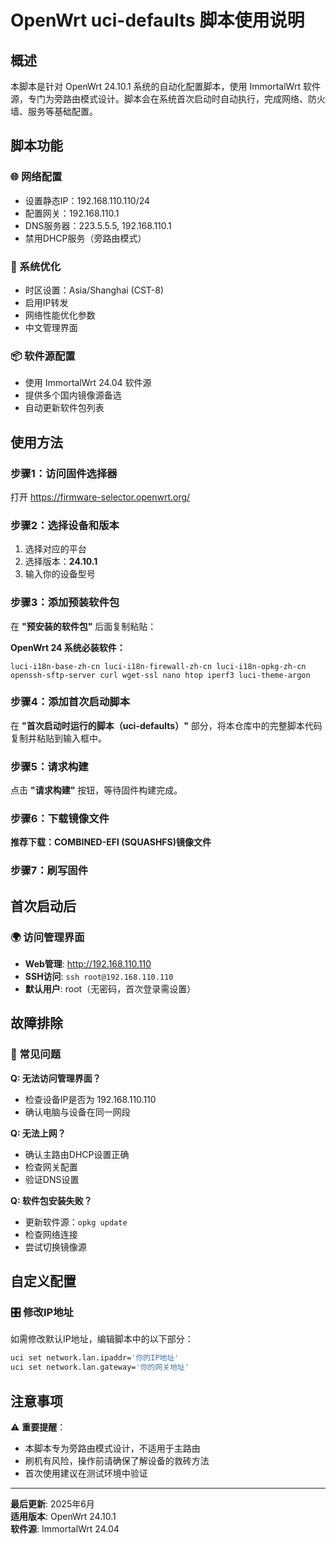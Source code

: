 # OpenWrt uci-defaults 脚本使用说明

## 概述

本脚本是针对 OpenWrt 24.10.1 系统的自动化配置脚本，使用 ImmortalWrt 软件源，专门为旁路由模式设计。脚本会在系统首次启动时自动执行，完成网络、防火墙、服务等基础配置。

## 脚本功能

### 🌐 网络配置
- 设置静态IP：192.168.110.110/24
- 配置网关：192.168.110.1
- DNS服务器：223.5.5.5, 192.168.110.1
- 禁用DHCP服务（旁路由模式）

### 🔧 系统优化
- 时区设置：Asia/Shanghai (CST-8)
- 启用IP转发
- 网络性能优化参数
- 中文管理界面

### 📦 软件源配置
- 使用 ImmortalWrt 24.04 软件源
- 提供多个国内镜像源备选
- 自动更新软件包列表

## 使用方法

### 步骤1：访问固件选择器

打开 https://firmware-selector.openwrt.org/

### 步骤2：选择设备和版本

1. 选择对应的平台
2. 选择版本：**24.10.1**
3. 输入你的设备型号

### 步骤3：添加预装软件包

在 **"预安装的软件包"** 后面复制粘贴：

**OpenWrt 24 系统必装软件：**
```
luci-i18n-base-zh-cn luci-i18n-firewall-zh-cn luci-i18n-opkg-zh-cn openssh-sftp-server curl wget-ssl nano htop iperf3 luci-theme-argon
```

### 步骤4：添加首次启动脚本

在 **"首次启动时运行的脚本（uci-defaults）"** 部分，将本仓库中的完整脚本代码复制并粘贴到输入框中。

### 步骤5：请求构建

点击 **"请求构建"** 按钮，等待固件构建完成。

### 步骤6：下载镜像文件

**推荐下载：COMBINED-EFI (SQUASHFS)镜像文件**


### 步骤7：刷写固件


## 首次启动后

### 🌍 访问管理界面

- **Web管理**: http://192.168.110.110
- **SSH访问**: `ssh root@192.168.110.110`
- **默认用户**: root（无密码，首次登录需设置）


## 故障排除

### 🔧 常见问题

**Q: 无法访问管理界面？**
- 检查设备IP是否为 192.168.110.110
- 确认电脑与设备在同一网段

**Q: 无法上网？**
- 确认主路由DHCP设置正确
- 检查网关配置
- 验证DNS设置

**Q: 软件包安装失败？**
- 更新软件源：`opkg update`
- 检查网络连接
- 尝试切换镜像源

## 自定义配置

### 🎛️ 修改IP地址

如需修改默认IP地址，编辑脚本中的以下部分：

```bash
uci set network.lan.ipaddr='你的IP地址'
uci set network.lan.gateway='你的网关地址'
```

## 注意事项

⚠️ **重要提醒**：
- 本脚本专为旁路由模式设计，不适用于主路由
- 刷机有风险，操作前请确保了解设备的救砖方法
- 首次使用建议在测试环境中验证

---

**最后更新**: 2025年6月  
**适用版本**: OpenWrt 24.10.1  
**软件源**: ImmortalWrt 24.04
